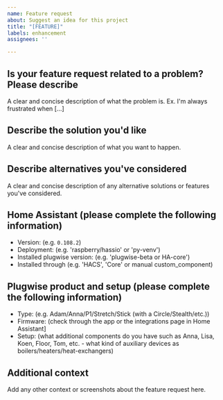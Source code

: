 ```yaml
---
name: Feature request
about: Suggest an idea for this project
title: "[FEATURE]"
labels: enhancement
assignees: ''

---
```


## Is your feature request related to a problem? Please describe

A clear and concise description of what the problem is. Ex. I'm always frustrated when [...]

## Describe the solution you'd like

A clear and concise description of what you want to happen.

## Describe alternatives you've considered

A clear and concise description of any alternative solutions or features you've considered.

## Home Assistant (please complete the following information)

- Version: (e.g. `0.108.2`)
- Deployment: (e.g. 'raspberry/hassio' or 'py-venv')
- Installed plugwise version: (e.g. 'plugwise-beta or HA-core')
- Installed through (e.g. 'HACS', 'Core' or manual custom_component)

## Plugwise product and setup (please complete the following information)

- Type: (e.g. Adam/Anna/P1/Stretch/Stick (with a Circle/Stealth/etc.))
- Firmware: (check through the app or the integrations page in Home Assistant]
- Setup: (what additional components do you have such as Anna, Lisa, Koen, Floor, Tom, etc. - what kind of auxiliary devices as boilers/heaters/heat-exchangers)

## Additional context

Add any other context or screenshots about the feature request here.


